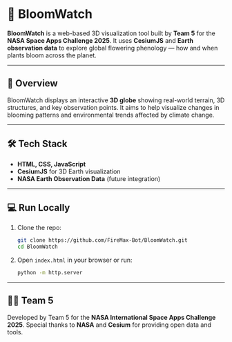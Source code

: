 # 🌸 BloomWatch

**BloomWatch** is a web-based 3D visualization tool built by **Team 5** for the **NASA Space Apps Challenge 2025**.
It uses **CesiumJS** and **Earth observation data** to explore global flowering phenology — how and when plants bloom across the planet.

---

## 🚀 Overview

BloomWatch displays an interactive **3D globe** showing real-world terrain, 3D structures, and key observation points.
It aims to help visualize changes in blooming patterns and environmental trends affected by climate change.

---

## 🛠️ Tech Stack

* **HTML, CSS, JavaScript**
* **CesiumJS** for 3D Earth visualization
* **NASA Earth Observation Data** (future integration)

---

## 💻 Run Locally

1. Clone the repo:

   ```bash
   git clone https://github.com/FireMax-Bot/BloomWatch.git
   cd BloomWatch
   ```
2. Open `index.html` in your browser or run:

   ```bash
   python -m http.server
   ```

---

## 👨‍🚀 Team 5

Developed by Team 5 for the **NASA International Space Apps Challenge 2025**.
Special thanks to **NASA** and **Cesium** for providing open data and tools.
